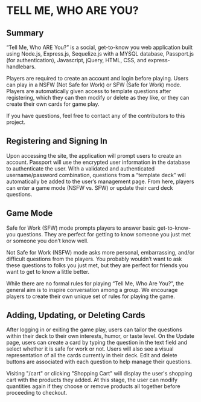 # TELL ME, WHO ARE YOU?

## Summary

“Tell Me, Who ARE You?” is a social, get-to-know you web application built using Node.js, Express.js, Sequelize.js with a MYSQL database, Passport.js (for authentication), Javascript, jQuery, HTML, CSS, and express-handlebars.

Players are required to create an account and login before playing. Users can play in a NSFW (Not Safe for Work) or SFW (Safe for Work) mode. Players are automatically given access to template questions after registering, which they can then modify or delete as they like, or they can create their own cards for game play.

If you have questions, feel free to contact any of the contributors to this project.

## Registering and Signing In

Upon accessing the site, the application will prompt users to create an account. Passport will use the encrypted user information in the database to authenticate the user. With a validated and authenticated username/password combination, questions from a “template deck” will automatically be added to the user’s management page. From here, players can enter a game mode (NSFW vs. SFW) or update their card deck questions.

## Game Mode

Safe for Work (SFW) mode prompts players to answer basic get-to-know-you questions. They are perfect for getting to know someone you just met or someone you don’t know well. 

Not Safe for Work (NSFW) mode asks more personal, embarrassing, and/or difficult questions from the players. You probably wouldn’t want to ask these questions to folks you just met, but they are perfect for friends you want to get to know a little better. 

While there are no formal rules for playing “Tell Me, Who Are You?”, the general aim is to inspire conversation among a group. We encourage players to create their own unique set of rules for playing the game.

## Adding, Updating, or Deleting Cards

After logging in or exiting the game play, users can tailor the questions within their deck to their own interests, humor, or taste level. On the Update page, users can create a card by typing the question in the text field and select whether it is safe for work or not. Users will also see a visual representation of all the cards currently in their deck. Edit and delete buttons are associated with each question to help manage their questions.

Visiting "/cart" or clicking "Shopping Cart" will display the user's shopping cart with the products they added. At this stage, the user can modify quantities again if they choose or remove products all together before proceeding to checkout.

